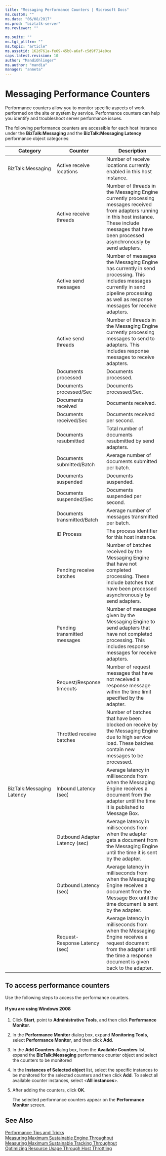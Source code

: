 ```yaml
---
title: "Messaging Performance Counters | Microsoft Docs"
ms.custom: ""
ms.date: "06/08/2017"
ms.prod: "biztalk-server"
ms.reviewer: ""

ms.suite: ""
ms.tgt_pltfrm: ""
ms.topic: "article"
ms.assetid: 162d761a-fe69-45b0-a6af-c5d9f714e0ca
caps.latest.revision: 10
author: "MandiOhlinger"
ms.author: "mandia"
manager: "anneta"
---
```

# Messaging Performance Counters
Performance counters allow you to monitor specific aspects of work performed on the site or system by service. Performance counters can help you identify and troubleshoot server performance issues.  
  
 The following performance counters are accessible for each host instance under the **BizTalk:Messaging** and the **BizTalk:Messaging Latency** performance object categories:  
  
|**Category**|**Counter**|**Description**|  
|------------------|-----------------|---------------------|  
|BizTalk:Messaging|Active receive locations|Number of receive locations currently enabled in this host instance.|  
||Active receive threads|Number of threads in the Messaging Engine currently processing messages received from adapters running in this host instance. These include messages that have been processed asynchronously by send adapters.|  
||Active send messages|Number of messages the Messaging Engine has currently in send processing. This includes messages currently in send pipeline processing as well as response messages for receive adapters.|  
||Active send threads|Number of threads in the Messaging Engine currently processing messages to send to adapters. This includes response messages to receive adapters.|  
||Documents processed|Documents processed.|  
||Documents processed/Sec|Documents processed/Sec.|  
||Documents received|Documents received.|  
||Documents received/Sec|Documents received per second.|  
||Documents resubmitted|Total number of documents resubmitted by send adapters.|  
||Documents submitted/Batch|Average number of documents submitted per batch.|  
||Documents suspended|Documents suspended.|  
||Documents suspended/Sec|Documents suspended per second.|  
||Documents transmitted/Batch|Average number of messages transmitted per batch.|  
||ID Process|The process identifier for this host instance.|  
||Pending receive batches|Number of batches received by the Messaging Engine that have not completed processing. These include batches that have been processed asynchronously by send adapters.|  
||Pending transmitted messages|Number of messages given by the Messaging Engine to send adapters that have not completed processing. This includes response messages for receive adapters.|  
||Request/Response timeouts|Number of request messages that have not received a response message within the time limit specified by the adapter.|  
||Throttled receive batches|Number of batches that have been blocked on receive by the Messaging Engine due to high service load. These batches contain new messages to be processed.|  
|BizTalk:Messaging Latency|Inbound Latency (sec)|Average latency in milliseconds from when the Messaging Engine receives a document from the adapter until the time it is published to Message Box.|  
||Outbound Adapter Latency (sec)|Average latency in milliseconds from when the adapter gets a document from the Messaging Engine until the time it is sent by the adapter.|  
||Outbound Latency (sec)|Average latency in milliseconds from when the Messaging Engine receives a document from the Message Box until the time document is sent by the adapter.|  
||Request-Response Latency (sec)|Average latency in milliseconds from when the Messaging Engine receives a request document from the adapter until the time a response document is given back to the adapter.|  
  
## To access performance counters  
 Use the following steps to access the performance counters.  
  
#### If you are using Windows 2008  
  
1.  Click **Start**, point to **Administrative Tools**, and then click **Performance Monitor**.  
  
2.  In the **Performance Monitor** dialog box, expand **Monitoring Tools**, select **Performance Monitor**, and then click **Add**.  
  
3.  In the **Add Counters** dialog box, from the **Available Counters** list, expand the **BizTalk:Messaging** performance counter object and select the counters to be monitored  
  
4.  In the **Instances of Selected object** list, select the specific instances to be monitored for the selected counters and then click **Add**.  To select all available counter instances, select \<**All instances**\>.  
  
5.  After adding the counters, click **OK**.  
  
     The selected performance counters appear on the **Performance Monitor** screen.  
  
## See Also  
 [Performance Tips and Tricks](../core/performance-tips-and-tricks.md)   
 [Measuring Maximum Sustainable Engine Throughput](../core/measuring-maximum-sustainable-engine-throughput.md)   
 [Measuring Maximum Sustainable Tracking Throughput](../core/measuring-maximum-sustainable-tracking-throughput.md)   
 [Optimizing Resource Usage Through Host Throttling](../core/optimizing-resource-usage-through-host-throttling.md)
